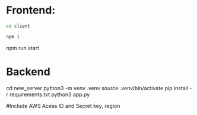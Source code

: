 # Frontend:

```bash
cd client
```

```bash
npm i
```
npm run start

# Backend 

cd new_server
python3 -m venv .venv
source .venv/bin/activate
pip install -r requirements.txt
python3 app.py




#Include AWS Acess ID and Secret key, region
